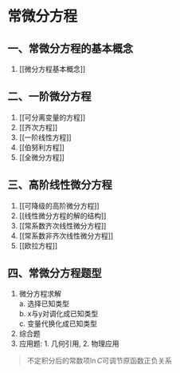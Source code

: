 # 常微分方程

## 一、常微分方程的基本概念

1. [[微分方程基本概念]]

## 二、一阶微分方程

1. [[可分离变量的方程]]
2. [[齐次方程]]
3. [[一阶线性方程]]
4. [[伯努利方程]]
5. [[全微分方程]]

## 三、高阶线性微分方程

1. [[可降级的高阶微分方程]]
1. [[线性微分方程的解的结构]]
1. [[常系数齐次线性微分方程]]
1. [[常系数非齐次线性微分方程]]
1. [[欧拉方程]]

## 四、常微分方程题型

1. 微分方程求解 <BR>
   a. 选择已知类型 <BR>
   b. x与y对调化成已知类型 <BR>
   c. 变量代换化成已知类型
2. 综合题
3. 应用题: 1. 几何引用, 2. 物理应用

> 不定积分后的常数项$\ln C$可调节原函数正负关系
